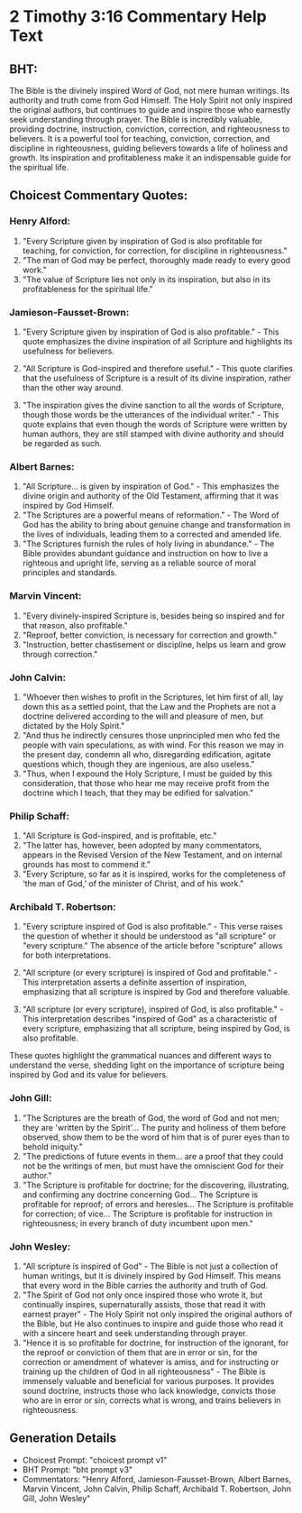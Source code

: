 # 2 Timothy 3:16 Commentary Help Text

## BHT:
The Bible is the divinely inspired Word of God, not mere human writings. Its authority and truth come from God Himself. The Holy Spirit not only inspired the original authors, but continues to guide and inspire those who earnestly seek understanding through prayer. The Bible is incredibly valuable, providing doctrine, instruction, conviction, correction, and righteousness to believers. It is a powerful tool for teaching, conviction, correction, and discipline in righteousness, guiding believers towards a life of holiness and growth. Its inspiration and profitableness make it an indispensable guide for the spiritual life.

## Choicest Commentary Quotes:
### Henry Alford:
1. "Every Scripture given by inspiration of God is also profitable for teaching, for conviction, for correction, for discipline in righteousness."
2. "The man of God may be perfect, thoroughly made ready to every good work."
3. "The value of Scripture lies not only in its inspiration, but also in its profitableness for the spiritual life."

### Jamieson-Fausset-Brown:
1. "Every Scripture given by inspiration of God is also profitable." - This quote emphasizes the divine inspiration of all Scripture and highlights its usefulness for believers.

2. "All Scripture is God-inspired and therefore useful." - This quote clarifies that the usefulness of Scripture is a result of its divine inspiration, rather than the other way around.

3. "The inspiration gives the divine sanction to all the words of Scripture, though those words be the utterances of the individual writer." - This quote explains that even though the words of Scripture were written by human authors, they are still stamped with divine authority and should be regarded as such.

### Albert Barnes:
1. "All Scripture... is given by inspiration of God." - This emphasizes the divine origin and authority of the Old Testament, affirming that it was inspired by God Himself.
2. "The Scriptures are a powerful means of reformation." - The Word of God has the ability to bring about genuine change and transformation in the lives of individuals, leading them to a corrected and amended life.
3. "The Scriptures furnish the rules of holy living in abundance." - The Bible provides abundant guidance and instruction on how to live a righteous and upright life, serving as a reliable source of moral principles and standards.

### Marvin Vincent:
1. "Every divinely-inspired Scripture is, besides being so inspired and for that reason, also profitable." 
2. "Reproof, better conviction, is necessary for correction and growth." 
3. "Instruction, better chastisement or discipline, helps us learn and grow through correction."

### John Calvin:
1. "Whoever then wishes to profit in the Scriptures, let him first of all, lay down this as a settled point, that the Law and the Prophets are not a doctrine delivered according to the will and pleasure of men, but dictated by the Holy Spirit."
2. "And thus he indirectly censures those unprincipled men who fed the people with vain speculations, as with wind. For this reason we may in the present day, condemn all who, disregarding edification, agitate questions which, though they are ingenious, are also useless."
3. "Thus, when I expound the Holy Scripture, I must be guided by this consideration, that those who hear me may receive profit from the doctrine which I teach, that they may be edified for salvation."

### Philip Schaff:
1. "All Scripture is God-inspired, and is profitable, etc."
2. "The latter has, however, been adopted by many commentators, appears in the Revised Version of the New Testament, and on internal grounds has most to commend it."
3. "Every Scripture, so far as it is inspired, works for the completeness of ‘the man of God,’ of the minister of Christ, and of his work."

### Archibald T. Robertson:
1. "Every scripture inspired of God is also profitable." - This verse raises the question of whether it should be understood as "all scripture" or "every scripture." The absence of the article before "scripture" allows for both interpretations.

2. "All scripture (or every scripture) is inspired of God and profitable." - This interpretation asserts a definite assertion of inspiration, emphasizing that all scripture is inspired by God and therefore valuable.

3. "All scripture (or every scripture), inspired of God, is also profitable." - This interpretation describes "inspired of God" as a characteristic of every scripture, emphasizing that all scripture, being inspired by God, is also profitable.

These quotes highlight the grammatical nuances and different ways to understand the verse, shedding light on the importance of scripture being inspired by God and its value for believers.

### John Gill:
1. "The Scriptures are the breath of God, the word of God and not men; they are 'written by the Spirit'... The purity and holiness of them before observed, show them to be the word of him that is of purer eyes than to behold iniquity."
2. "The predictions of future events in them... are a proof that they could not be the writings of men, but must have the omniscient God for their author."
3. "The Scripture is profitable for doctrine; for the discovering, illustrating, and confirming any doctrine concerning God... The Scripture is profitable for reproof; of errors and heresies... The Scripture is profitable for correction; of vice... The Scripture is profitable for instruction in righteousness; in every branch of duty incumbent upon men."

### John Wesley:
1. "All scripture is inspired of God" - The Bible is not just a collection of human writings, but it is divinely inspired by God Himself. This means that every word in the Bible carries the authority and truth of God.
2. "The Spirit of God not only once inspired those who wrote it, but continually inspires, supernaturally assists, those that read it with earnest prayer" - The Holy Spirit not only inspired the original authors of the Bible, but He also continues to inspire and guide those who read it with a sincere heart and seek understanding through prayer.
3. "Hence it is so profitable for doctrine, for instruction of the ignorant, for the reproof or conviction of them that are in error or sin, for the correction or amendment of whatever is amiss, and for instructing or training up the children of God in all righteousness" - The Bible is immensely valuable and beneficial for various purposes. It provides sound doctrine, instructs those who lack knowledge, convicts those who are in error or sin, corrects what is wrong, and trains believers in righteousness.


## Generation Details
- Choicest Prompt: "choicest prompt v1"
- BHT Prompt: "bht prompt v3"
- Commentators: "Henry Alford, Jamieson-Fausset-Brown, Albert Barnes, Marvin Vincent, John Calvin, Philip Schaff, Archibald T. Robertson, John Gill, John Wesley"
